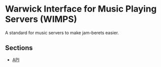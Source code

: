 # Warwick Interface for Music Playing Servers (WIMPS)
A standard for music servers to make jam-berets easier.

## Sections
* [API](https://github.com/mcnutty26/Warwick-Interface-for-Music-Servers/blob/master/api.md)
